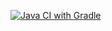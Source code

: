 [![Java CI with Gradle](https://github.com/sergei0111/Patterns1/actions/workflows/gradle.yml/badge.svg)](https://github.com/sergei0111/Patterns1/actions/workflows/gradle.yml)